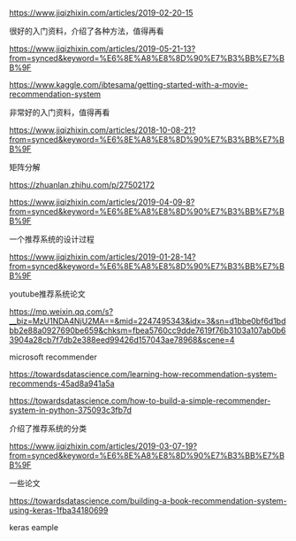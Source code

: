 
https://www.jiqizhixin.com/articles/2019-02-20-15

很好的入门资料，介绍了各种方法，值得再看

https://www.jiqizhixin.com/articles/2019-05-21-13?from=synced&keyword=%E6%8E%A8%E8%8D%90%E7%B3%BB%E7%BB%9F

https://www.kaggle.com/ibtesama/getting-started-with-a-movie-recommendation-system

非常好的入门资料，值得再看

https://www.jiqizhixin.com/articles/2018-10-08-21?from=synced&keyword=%E6%8E%A8%E8%8D%90%E7%B3%BB%E7%BB%9F

矩阵分解

https://zhuanlan.zhihu.com/p/27502172

https://www.jiqizhixin.com/articles/2019-04-09-8?from=synced&keyword=%E6%8E%A8%E8%8D%90%E7%B3%BB%E7%BB%9F

一个推荐系统的设计过程

https://www.jiqizhixin.com/articles/2019-01-28-14?from=synced&keyword=%E6%8E%A8%E8%8D%90%E7%B3%BB%E7%BB%9F

youtube推荐系统论文

https://mp.weixin.qq.com/s?__biz=MzU1NDA4NjU2MA==&mid=2247495343&idx=3&sn=d1bbe0bf6d1bdbb2e88a0927690be659&chksm=fbea5760cc9dde7619f76b3103a107ab0b63904a28cb7f7db2e388eed99426d157043ae78968&scene=4

microsoft recommender

https://towardsdatascience.com/learning-how-recommendation-system-recommends-45ad8a941a5a

https://towardsdatascience.com/how-to-build-a-simple-recommender-system-in-python-375093c3fb7d

介绍了推荐系统的分类

https://www.jiqizhixin.com/articles/2019-03-07-19?from=synced&keyword=%E6%8E%A8%E8%8D%90%E7%B3%BB%E7%BB%9F

一些论文

https://towardsdatascience.com/building-a-book-recommendation-system-using-keras-1fba34180699

keras eample
